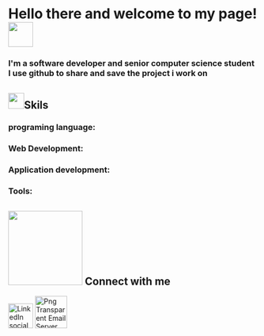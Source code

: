 <h1 >Hello there and welcome to my page! <img src="https://media.giphy.com/media/hvRJCLFzcasrR4ia7z/giphy.gif" width=50></h1>
<h3>
I'm a software developer and senior computer science student I use github to share and save the project i work on 
</h3>

<h2> <img src = "https://media2.giphy.com/media/QssGEmpkyEOhBCb7e1/giphy.gif?cid=ecf05e47a0n3gi1bfqntqmob8g9aid1oyj2wr3ds3mg700bl&rid=giphy.gif" width = 32px>Skils </h2>
<h3>programing language: </h3>
<h3>Web Development: </h3>
<h3>Application development: </h3>
<h3>Tools: </h3>




<h2> <img src="https://media.giphy.com/media/L5LRkP5bUDFiZee7w2/giphy.gif" width="150"> Connect with me</h2>
<a href="https://www.freeiconspng.com/img/2034" title="Image from freeiconspng.com"><img src="https://www.freeiconspng.com/uploads/linkedin-linkedin-icon-flat-icon-linkedin-png-social-icon-png-11.png" width="50" alt="LinkedIn social icon png" /></a></a> 
  
<a href="mailto:noufalharthi2000@gmail.com">
 <a href="https://www.freeiconspng.com/img/7230" title="Image from freeiconspng.com"><img src="https://www.freeiconspng.com/uploads/mail-server-icon-png-5.png" width="65" alt="Png Transparent Email Server" /></a>
</a>




